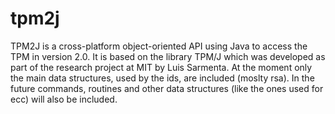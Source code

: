 # tpm2j

TPM2J is a cross-platform object-oriented API using Java to access the TPM in version 2.0.
It is based on the library TPM/J which was developed as part of the research project at MIT by Luis Sarmenta.
At the moment only the main data structures, used by the ids, are included (moslty rsa). In the future commands, routines and other data structures (like the ones used for ecc) will also be included. 

